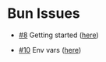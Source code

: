 # Bun Issues

- [#8](https://github.com/ConnecMent/bank/issues/8) Getting started ([here](bun-8/README.md))

- [#10](https://github.com/ConnecMent/bank/issues/10) Env vars ([here](bun-10/README.md))

<!-- Mr MRF Dev -->
